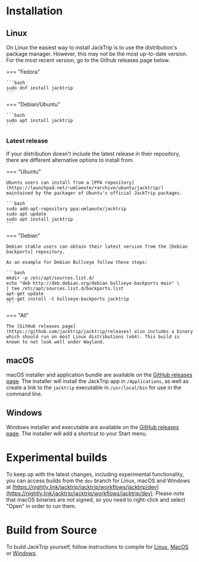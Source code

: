 # Installation
## Linux
On Linux the easiest way to install JackTrip is to use the distribution's package manager. However, this may not be the most up-to-date version. For the most recent version, go to the Github releases page below.

=== "Fedora"

    ```bash
    sudo dnf install jacktrip
    ```

=== "Debian/Ubuntu"

    ```bash
    sudo apt install jacktrip
    ```

### Latest release

If your distribution doesn't include the latest release in their repository, there are different
alternative options to install from.

=== "Ubuntu"

    Ubuntu users can install from a [PPA repository](https://launchpad.net/~umlaeute/+archive/ubuntu/jacktrip/)
    maintained by the packager of Ubuntu's official JackTrip packages.

    ```bash
    sudo add-apt-repository ppa:umlaeute/jacktrip
    sudo apt update
    sudo apt install jacktrip
    ```

=== "Debian"

    Debian stable users can obtain their latest version from the [Debian backports] repository.
    
    As an example for Debian Bullseye follow these steps: 
    
    ```bash
    mkdir -p /etc/apt/sources.list.d/
    echo "deb http://deb.debian.org/debian bullseye-backports main" \
    | tee /etc/apt/sources.list.d/backports.list
    apt-get update
    apt-get install -t bullseye-backports jacktrip
    ``` 

=== "All"

    The [GitHub releases page](https://github.com/jacktrip/jacktrip/releases) also includes a binary
    which should run on most Linux distributions (x64). This build is known to not look well under Wayland.

## macOS
macOS installer and application bundle are available on the [GitHub releases page](https://github.com/jacktrip/jacktrip/releases). The installer will install the JackTrip app in `/Applications`, as well as create a link to the `jacktrip` executable in `/usr/local/bin` for use in the command line.

## Windows
Windows installer and executable are available on the [GitHub releases page](https://github.com/jacktrip/jacktrip/releases). The installer will add a shortcut to your Start menu.

# Experimental builds

To keep up with the latest changes, including experimental functionality, you can access builds from the `dev` branch for Linux, macOS and Windows at [https://nightly.link/jacktrip/jacktrip/workflows/jacktrip/dev](https://nightly.link/jacktrip/jacktrip/workflows/jacktrip/dev). Please note that macOS binaries are not signed, so you need to right-click and select "Open" in order to run them.

# Build from Source
To build JackTrip yourself, follow instructions to compile for [Linux](Build/Linux.md), [MacOS](Build/Mac.md) or [Windows](Build/Windows.md).
